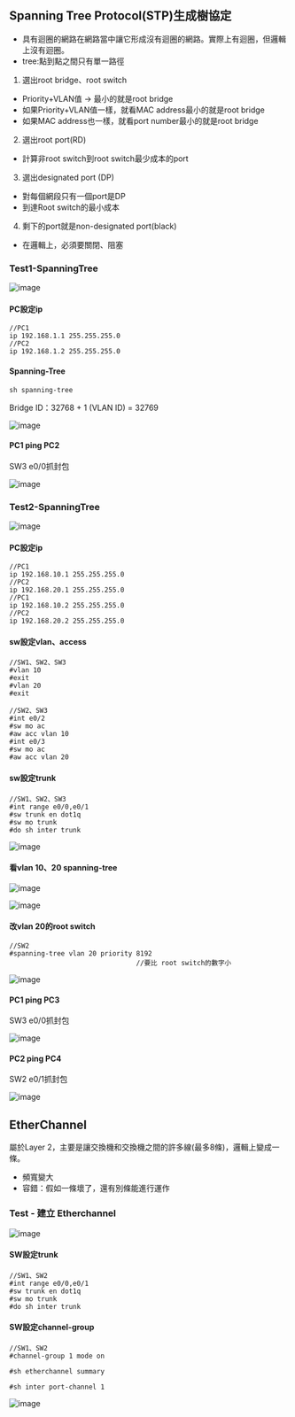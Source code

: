 ## Spanning Tree Protocol(STP)生成樹協定

* 具有迴圈的網路在網路當中讓它形成沒有迴圈的網路。實際上有迴圈，但邏輯上沒有迴圈。
* tree:點到點之間只有單一路徑

1. 選出root bridge、root switch
* Priority+VLAN值 -> 最小的就是root bridge
* 如果Priority+VLAN值一樣，就看MAC address最小的就是root bridge
* 如果MAC address也一樣，就看port number最小的就是root bridge

2. 選出root port(RD)
* 計算非root switch到root switch最少成本的port

3. 選出designated port (DP)
* 對每個網段只有一個port是DP
* 到達Root switch的最小成本

4. 剩下的port就是non-designated port(black)
* 在邏輯上，必須要關閉、阻塞

### Test1-SpanningTree

![image]()

#### PC設定ip
```
//PC1
ip 192.168.1.1 255.255.255.0
//PC2
ip 192.168.1.2 255.255.255.0
```

#### Spanning-Tree
```
sh spanning-tree
```
Bridge ID：32768 + 1 (VLAN ID) = 32769

![image]()

#### PC1 ping PC2
SW3 e0/0抓封包

![image]()

### Test2-SpanningTree

![image]()

#### PC設定ip
```
//PC1
ip 192.168.10.1 255.255.255.0
//PC2
ip 192.168.20.1 255.255.255.0
//PC1
ip 192.168.10.2 255.255.255.0
//PC2
ip 192.168.20.2 255.255.255.0
```

#### sw設定vlan、access
```
//SW1、SW2、SW3
#vlan 10
#exit
#vlan 20 
#exit

//SW2、SW3
#int e0/2
#sw mo ac
#aw acc vlan 10
#int e0/3
#sw mo ac
#aw acc vlan 20
```

#### sw設定trunk
```
//SW1、SW2、SW3
#int range e0/0,e0/1
#sw trunk en dot1q
#sw mo trunk
#do sh inter trunk
```

![image]()

#### 看vlan 10、20 spanning-tree

![image]()

![image]()

#### 改vlan 20的root switch
```
//SW2
#spanning-tree vlan 20 priority 8192
                                //要比 root switch的數字小
```

![image]()

#### PC1 ping PC3
SW3 e0/0抓封包

![image]()

#### PC2 ping PC4
SW2 e0/1抓封包

![image]()

## EtherChannel 
屬於Layer 2，主要是讓交換機和交換機之間的許多線(最多8條)，邏輯上變成一條。
* 頻寬變大
* 容錯：假如一條壞了，還有別條能進行運作

### Test - 建立 Etherchannel

![image]()

#### SW設定trunk
```
//SW1、SW2
#int range e0/0,e0/1
#sw trunk en dot1q
#sw mo trunk
#do sh inter trunk
```

#### SW設定channel-group
```
//SW1、SW2
#channel-group 1 mode on

#sh etherchannel summary 

#sh inter port-channel 1

```

![image]()

